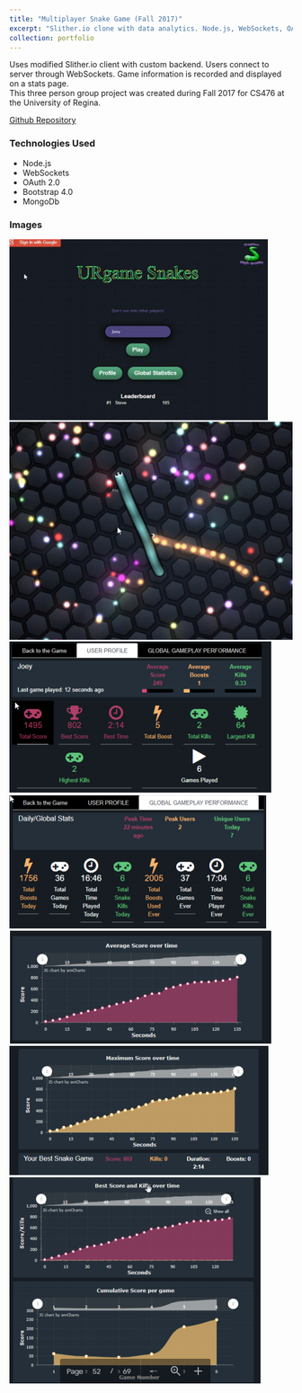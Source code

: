 ```yaml
---
title: "Multiplayer Snake Game (Fall 2017)"
excerpt: "Slither.io clone with data analytics. Node.js, WebSockets, OAuth, MongoDB.<br/><img src='/images/slither/7.PNG'  style='max-height:400px;'>"
collection: portfolio
---
```


Uses modified Slither.io client with custom backend. Users connect to server through WebSockets. Game information is recorded and displayed on a stats page.  
This three person group project was created during Fall 2017 for CS476 at the University of Regina.  

[Github Repository](https://github.com/iwanttoeatyo/URgameSlither)  

### Technologies Used
* Node.js  
* WebSockets  
* OAuth 2.0  
* Bootstrap 4.0  
* MongoDb

### Images
![](/images/slither/7.PNG)
![](/images/slither/1.PNG)
![](/images/slither/2.PNG)
![](/images/slither/6.PNG)
![](/images/slither/3.PNG)
![](/images/slither/4.PNG)
![](/images/slither/5.PNG)
